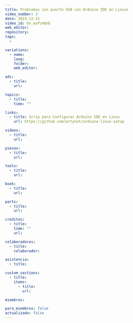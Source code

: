 ```yaml
---
title: Problemas con puerto USB con Arduino IDE en Linuxs
video_number: 3
date: 2023-12-31
video_id: Ds_wsPz4UnE
web_editor:
repository:
tags:
  -

variations:
  - name: 
    lang: 
    folder: 
    web_editor: 

ads:
  - title:
    url:

topics:
  - title:
    time: ""

links:
  - title: Scrip para Configurar Arduino IDE en Linux
    url: https://github.com/artynet/arduino-linux-setup

videos:
  - title:
    url:

piezas:
  - title:
    url:

tools:
  - title:
    url:

book:
  - title:
    url:

parts:
  - title:
    url:

creditos:
  - title:
    time: ""
    url:

colaboradores:
  - title:
    colaborador:

asistencia:
  - title:

custom_sections:
  - title:
    items:
      - title:
        url:

miembros:

para_miembros: false
actualizado: false
---
```

